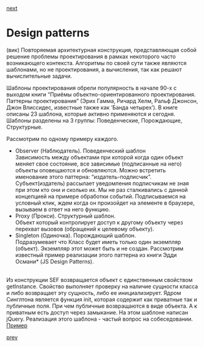 <a href="08.md">next</a>

<h1>Design patterns</h1>

<div>
(вик) Повторяемая архитектурная конструкция, представляющая собой решение проблемы проектирования в рамках некоторого
часто возникающего контекста. Алгоритмы по своей сути также являются шаблонами, но не проектирования, а вычисления, так как решают вычислительные задачи.

<br/>

Шаблоны проектирования обрели популярность в начале 90-х с выходом книги “Приёмы объектно-ориентированного проектирования. Паттерны проектирования” (Эрих Гамма, Ричард Хелм, Ральф Джонсон, Джон Влиссидес, известные также как ‘Банда четырех’).
В книге описаны 23 шаблона, которые активно применяются и сегодня.
Шаблоны разделены на 3 группы: Поведенческие, Порождающие, Структурные.
</div>

<div>
Рассмотрим по одному примеру каждого.

<ul>
<li>
Observer (Наблюдатель). Поведенческий шаблон
<br/>
Зависимость между объектами при которой когда один объект меняет свое состояние, все зависимые (подписанные на него) объекты оповещаются и обновляются.
Можно встретить именование этого паттерна: “издатель-подписчик”.
Субъект(издатель) рассылает уведомления подписчикам не зная при этом кто они и сколько их.
Мы не раз сталкивались с данной концепцией на примере обработки событий. Подписываемся на условный клик, ждем когда он произойдет на элементе в браузере,
вызываем в ответ на него функцию.
</li>
<li>
Proxy (Прокси). Структурный шаблон.
<br/>
Объект который контролирует доступ к другому объекту через перехват вызовов (обращений к целевому объекту).
</li>
<li>
Singleton (Одиночка). Порождающий шаблон.
<br/>
Подразумевает что Класс будет иметь только один экземпляр (объект). Экземпляр этот может быть и не создан.
Рассмотрим известный пример реализации этого паттерна из книги Эдди Османи* (JS Design Patterns).
</li>
</ul>
</div>
<br/>
<div>
Из конструкции SEF возвращается объект с единственным свойством getInstance.
Свойство выполняет проверку на наличие сущности класса и либо возвращает эту сущность, либо ее инициализирует.
Ядром Синглтона является функция init, которая содержит как приватные так и публичные поля.
При чем публичные возвращаются в виде объекта. А к приватным есть доступ через замыкание.
На этом шаблоне написан jQuery. Реализация этого шаблона - частый вопрос на собеседовании.
<br/>
<a href="https://codepen.io/paawel/pen/KZvYzN?editors=0012">Пример</a>
</div>

<a href="06.md">prev</a>
